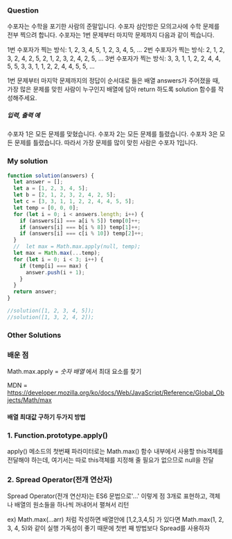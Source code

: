 ### Question

수포자는 수학을 포기한 사람의 준말입니다. 수포자 삼인방은 모의고사에 수학 문제를 전부 찍으려 합니다. 수포자는 1번 문제부터 마지막 문제까지 다음과 같이 찍습니다.

1번 수포자가 찍는 방식: 1, 2, 3, 4, 5, 1, 2, 3, 4, 5, ...
2번 수포자가 찍는 방식: 2, 1, 2, 3, 2, 4, 2, 5, 2, 1, 2, 3, 2, 4, 2, 5, ...
3번 수포자가 찍는 방식: 3, 3, 1, 1, 2, 2, 4, 4, 5, 5, 3, 3, 1, 1, 2, 2, 4, 4, 5, 5, ...

1번 문제부터 마지막 문제까지의 정답이 순서대로 들은 배열 answers가 주어졌을 때, 가장 많은 문제를 맞힌 사람이 누구인지 배열에 담아 return 하도록 solution 함수를 작성해주세요.

##### 입력, 출력 예

수포자 1은 모든 문제를 맞혔습니다.
수포자 2는 모든 문제를 틀렸습니다.
수포자 3은 모든 문제를 틀렸습니다.
따라서 가장 문제를 많이 맞힌 사람은 수포자 1입니다.

### My solution

```javascript
function solution(answers) {
  let answer = [];
  let a = [1, 2, 3, 4, 5];
  let b = [2, 1, 2, 3, 2, 4, 2, 5];
  let c = [3, 3, 1, 1, 2, 2, 4, 4, 5, 5];
  let temp = [0, 0, 0];
  for (let i = 0; i < answers.length; i++) {
    if (answers[i] === a[i % 5]) temp[0]++;
    if (answers[i] === b[i % 8]) temp[1]++;
    if (answers[i] === c[i % 10]) temp[2]++;
  }
  //  let max = Math.max.apply(null, temp);
  let max = Math.max(...temp);
  for (let i = 0; i < 3; i++) {
    if (temp[i] === max) {
      answer.push(i + 1);
    }
  }
  return answer;
}

//solution([1, 2, 3, 4, 5]);
//solution([1, 3, 2, 4, 2]);
```

### Other Solutions

### 배운 점

Math.max.apply = _숫자 배열_ 에서 최대 요소를 찾기

MDN = https://developer.mozilla.org/ko/docs/Web/JavaScript/Reference/Global_Objects/Math/max

#### 배열 최대값 구하기 두가지 방법

### 1. Function.prototype.apply()

apply() 메소드의 첫번째 파라미터로는
Math.max() 함수 내부에서 사용할 this객체를 전달해야 하는데,
여기서는 따로 this객체를 지정해 줄 필요가 없으므로 null을 전달

### 2. Spread Operator(전개 연산자)

Spread Operator(전개 연산자)는 ES6 문법으로'...' 이렇게 점 3개로 표현하고, 객체나 배열의 원소들을 하나씩 꺼내어서 펼쳐서 리턴

ex) Math.max(...arr) 처럼 작성하면 배열안에 [1,2,3,4,5] 가 있다면
Math.max(1, 2, 3, 4, 5)와 같이 실행
가독성이 좋기 때문에 첫번 째 방법보다 Spread를 사용하자
